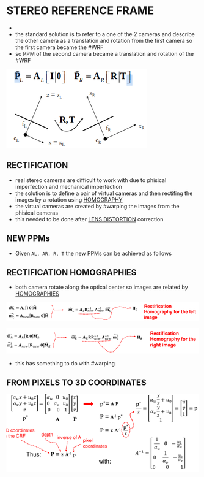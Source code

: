 # STEREO REFERENCE FRAME

- 
- the standard solution is to refer to a one of the 2 cameras and describe the other camera as a translation and rotation from the first camera so the first camera became the #WRF
- so PPM of the second camera became a translation and rotation of the #WRF

![](../assets/Pasted%20image%2020231019112342.png)

## RECTIFICATION

 - real stereo cameras are difficult to work with due to phisical imperfection and mechanical imperfection
 - the solution is to define a pair of virtual cameras and then rectifing the images by a rotation using [HOMOGRAPHY](PERSPECTIVE%20PROJECTION.md#P%20AS%20A%20HOMOGRAPHY)
 - the virtual cameras are created by #warping the images from the phisical cameras 
 - this needed to be done after [LENS DISTORTION](PERSPECTIVE%20PROJECTION.md#LENS%20DISTORTION) correction

## NEW PPMs

- Given `AL, AR, R, T` the new PPMs can be achieved as follows


## RECTIFICATION HOMOGRAPHIES

- both camera rotate along the optical center so images are related by [HOMOGRAPHIES](PERSPECTIVE%20PROJECTION.md#P%20AS%20A%20HOMOGRAPHY)

![](../assets/Pasted%20image%2020231019123648.png)

![](../assets/Pasted%20image%2020231019123703.png)

- this has something to do with #warping 

## FROM PIXELS TO 3D COORDINATES

![](../assets/Pasted%20image%2020231019124937.png)
